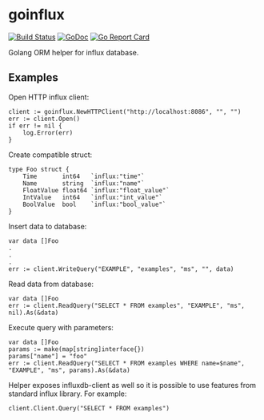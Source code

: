 # goinflux

[![Build Status](https://travis-ci.org/kmigielek/goinflux.svg?branch=master)](https://travis-ci.org/kmigielek/goinflux) [![GoDoc](https://godoc.org/github.com/kmigielek/goinflux?status.svg)](https://godoc.org/github.com/kmigielek/goinflux) [![Go Report Card](https://goreportcard.com/badge/github.com/kmigielek/goinflux)](https://goreportcard.com/report/github.com/kmigielek/goinflux)

Golang ORM helper for influx database.

## Examples

Open HTTP influx client:
```
client := goinflux.NewHTTPClient("http://localhost:8086", "", "")
err := client.Open()
if err != nil {
	log.Error(err)
}
```

Create compatible struct:
```
type Foo struct {
	Time       int64   `influx:"time"`
	Name       string  `influx:"name"`
	FloatValue float64 `influx:"float_value"`
	IntValue   int64   `influx:"int_value"`
	BoolValue  bool    `influx:"bool_value"`
}
```

Insert data to database:
```
var data []Foo
.
.
.
err := client.WriteQuery("EXAMPLE", "examples", "ms", "", data)
```
Read data from database:
```
var data []Foo
err := client.ReadQuery("SELECT * FROM examples", "EXAMPLE", "ms", nil).As(&data)
```

Execute query with parameters:
```
var data []Foo
params := make(map[string]interface{})
params["name"] = "foo"
err := client.ReadQuery("SELECT * FROM examples WHERE name=$name", "EXAMPLE", "ms", params).As(&data)
```

Helper exposes influxdb-client as well so it is possible to use features from standard influx library. For example:
```
client.Client.Query("SELECT * FROM examples")
```
